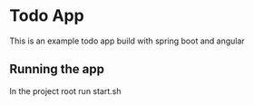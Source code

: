 # Todo App

This is an example todo app build with spring boot and angular

## Running the app

In the project root run start.sh
